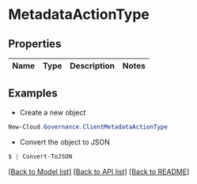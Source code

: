 # MetadataActionType
## Properties

Name | Type | Description | Notes
------------ | ------------- | ------------- | -------------

## Examples

- Create a new object
```powershell
New-Cloud.Governance.ClientMetadataActionType 
```

- Convert the object to JSON
```powershell
$ | Convert-ToJSON
```


[[Back to Model list]](../README.md#documentation-for-models) [[Back to API list]](../README.md#documentation-for-api-endpoints) [[Back to README]](../README.md)

